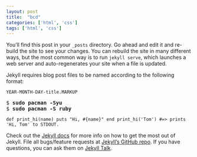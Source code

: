 ```yaml
---
layout: post
title:  "bcd"
categories: ['html', 'css']
tags: ['html', 'css']
---
```

You’ll find this post in your `_posts` directory. Go ahead and edit it and re-build the site to see your changes. You can rebuild the site in many different ways, but the most common way is to run `jekyll serve`, which launches a web server and auto-regenerates your site when a file is updated.

Jekyll requires blog post files to be named according to the following format:

`YEAR-MONTH-DAY-title.MARKUP`

<pre>
$ <b>sudo pacman -Syu</b>
$ <b>sudo pacman -S ruby</b>
</pre>

`def print_hi(name)
  puts "Hi, #{name}"
end
print_hi('Tom')
#=> prints 'Hi, Tom' to STDOUT.
`



Check out the [Jekyll docs][jekyll-docs] for more info on how to get the most out of Jekyll. File all bugs/feature requests at [Jekyll’s GitHub repo][jekyll-gh]. If you have questions, you can ask them on [Jekyll Talk][jekyll-talk].

[jekyll-docs]: https://jekyllrb.com/docs/home
[jekyll-gh]:   https://github.com/jekyll/jekyll
[jekyll-talk]: https://talk.jekyllrb.com/

